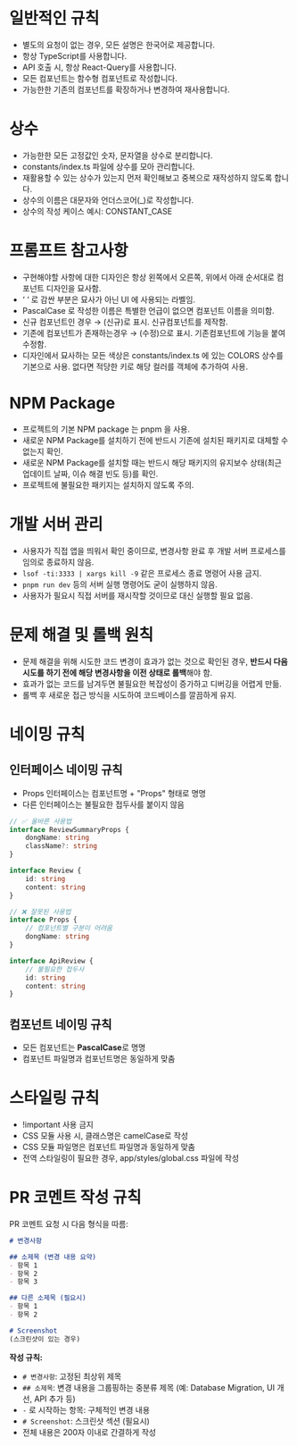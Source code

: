 # 일반적인 규칙

- 별도의 요청이 없는 경우, 모든 설명은 한국어로 제공합니다.
- 항상 TypeScript를 사용합니다.
- API 호출 시, 항상 React-Query를 사용합니다.
- 모든 컴포넌트는 함수형 컴포넌트로 작성합니다.
- 가능한한 기존의 컴포넌트를 확장하거나 변경하여 재사용합니다.

# 상수

- 가능한한 모든 고정값인 숫자, 문자열을 상수로 분리합니다.
- constants/index.ts 파일에 상수를 모아 관리합니다.
- 재활용할 수 있는 상수가 있는지 먼저 확인해보고 중복으로 재작성하지 않도록 합니다.
- 상수의 이름은 대문자와 언더스코어(\_)로 작성합니다.
- 상수의 작성 케이스 예시: CONSTANT_CASE

# 프롬프트 참고사항

- 구현해야할 사항에 대한 디자인은 항상 왼쪽에서 오른쪽, 위에서 아래 순서대로 컴포넌트 디자인을 묘사함.
- ‘ ‘ 로 감싼 부분은 묘사가 아닌 UI 에 사용되는 라벨임.
- PascalCase 로 작성한 이름은 특별한 언급이 없으면 컴포넌트 이름을 의미함.
- 신규 컴포넌트인 경우 → (신규)로 표시. 신규컴포넌트를 제작함.
- 기존에 컴포넌트가 존재하는경우 → (수정)으로 표시. 기존컴포넌트에 기능을 붙여 수정함.
- 디자인에서 묘사하는 모든 색상은 constants/index.ts 에 있는 COLORS 상수를 기본으로 사용. 없다면 적당한 키로 해당 컬러를 객체에 추가하여 사용.

# NPM Package

- 프로젝트의 기본 NPM package 는 pnpm 을 사용.
- 새로운 NPM Package를 설치하기 전에 반드시 기존에 설치된 패키지로 대체할 수 없는지 확인.
- 새로운 NPM Package를 설치할 때는 반드시 해당 패키지의 유지보수 상태(최근 업데이트 날짜, 이슈 해결 빈도 등)를 확인.
- 프로젝트에 불필요한 패키지는 설치하지 않도록 주의.

# 개발 서버 관리

- 사용자가 직접 앱을 띄워서 확인 중이므로, 변경사항 완료 후 개발 서버 프로세스를 임의로 종료하지 않음.
- `lsof -ti:3333 | xargs kill -9` 같은 프로세스 종료 명령어 사용 금지.
- `pnpm run dev` 등의 서버 실행 명령어도 굳이 실행하지 않음.
- 사용자가 필요시 직접 서버를 재시작할 것이므로 대신 실행할 필요 없음.

# 문제 해결 및 롤백 원칙

- 문제 해결을 위해 시도한 코드 변경이 효과가 없는 것으로 확인된 경우, **반드시 다음 시도를 하기 전에 해당 변경사항을 이전 상태로 롤백**해야 함.
- 효과가 없는 코드를 남겨두면 불필요한 복잡성이 증가하고 디버깅을 어렵게 만듦.
- 롤백 후 새로운 접근 방식을 시도하여 코드베이스를 깔끔하게 유지.

<!-------- 네이밍 규칙 -------->

# 네이밍 규칙

## 인터페이스 네이밍 규칙

- Props 인터페이스는 컴포넌트명 + "Props" 형태로 명명
- 다른 인터페이스는 불필요한 접두사를 붙이지 않음

```typescript
// ✅ 올바른 사용법
interface ReviewSummaryProps {
    dongName: string
    className?: string
}

interface Review {
    id: string
    content: string
}

// ❌ 잘못된 사용법
interface Props {
    // 컴포넌트별 구분이 어려움
    dongName: string
}

interface ApiReview {
    // 불필요한 접두사
    id: string
    content: string
}
```

## 컴포넌트 네이밍 규칙

- 모든 컴포넌트는 **PascalCase**로 명명
- 컴포넌트 파일명과 컴포넌트명은 동일하게 맞춤

<!-------- 스타일링 -------->

# 스타일링 규칙

- !important 사용 금지
- CSS 모듈 사용 시, 클래스명은 camelCase로 작성
- CSS 모듈 파일명은 컴포넌트 파일명과 동일하게 맞춤
- 전역 스타일링이 필요한 경우, app/styles/global.css 파일에 작성

<!-------- PR 코멘트 작성 규칙 -------->

# PR 코멘트 작성 규칙

PR 코멘트 요청 시 다음 형식을 따름:

```markdown
# 변경사항

## 소제목 (변경 내용 요약)
- 항목 1
- 항목 2
- 항목 3

## 다른 소제목 (필요시)
- 항목 1
- 항목 2

# Screenshot
(스크린샷이 있는 경우)
```

**작성 규칙:**
- `# 변경사항`: 고정된 최상위 제목
- `## 소제목`: 변경 내용을 그룹핑하는 중분류 제목 (예: Database Migration, UI 개선, API 추가 등)
- `-` 로 시작하는 항목: 구체적인 변경 내용
- `# Screenshot`: 스크린샷 섹션 (필요시)
- 전체 내용은 200자 이내로 간결하게 작성
